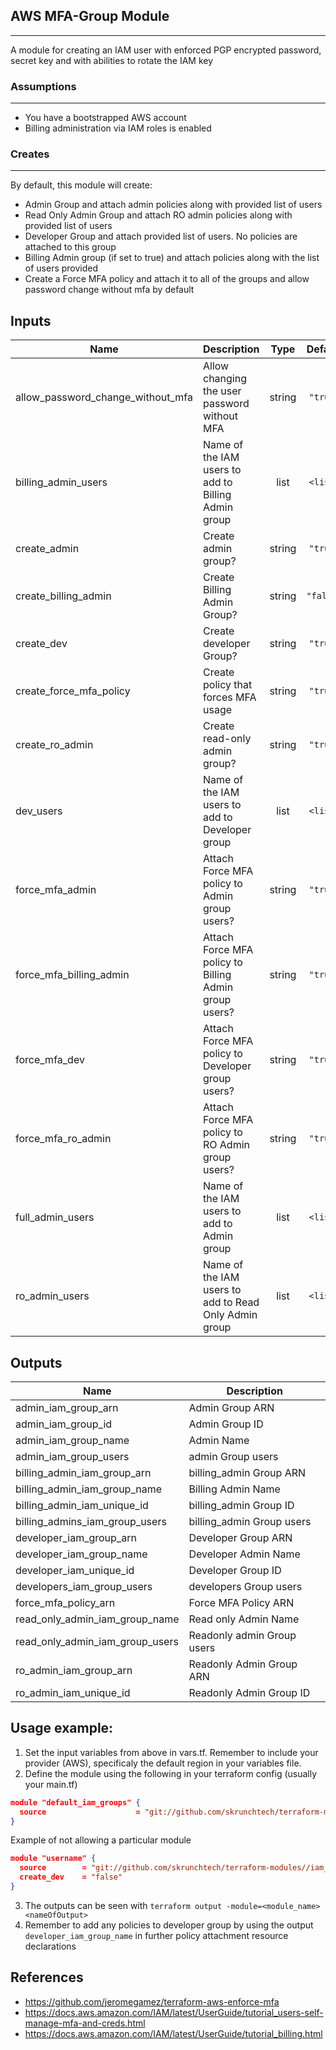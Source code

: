 ## AWS MFA-Group Module
---
A module for creating an IAM user with enforced PGP encrypted password, secret key and with abilities to rotate the IAM key 

### Assumptions
---
* You have a bootstrapped AWS account
* Billing administration via IAM roles is enabled 

### Creates
---
By default, this module will create:
* Admin Group and attach admin policies along with provided list of users
* Read Only Admin Group and attach RO admin policies along with provided list of users
* Developer Group and attach provided list of users. No policies are attached to this group
* Billing Admin group (if set to true) and attach policies along with the list of users provided
* Create a Force MFA policy and attach it to all of the groups and allow password change without mfa by default

## Inputs

| Name | Description | Type | Default | Required |
|------|-------------|:----:|:-----:|:-----:|
| allow\_password\_change\_without\_mfa | Allow changing the user password without MFA | string | `"true"` | no |
| billing\_admin\_users | Name of the IAM users to add to Billing Admin group | list | `<list>` | no |
| create\_admin | Create admin group? | string | `"true"` | no |
| create\_billing\_admin | Create Billing Admin Group? | string | `"false"` | no |
| create\_dev | Create developer Group? | string | `"true"` | no |
| create\_force\_mfa\_policy | Create policy that forces MFA usage | string | `"true"` | no |
| create\_ro\_admin | Create read-only admin group? | string | `"true"` | no |
| dev\_users | Name of the IAM users to add to Developer group | list | `<list>` | no |
| force\_mfa\_admin | Attach Force MFA policy to Admin group users? | string | `"true"` | no |
| force\_mfa\_billing\_admin | Attach Force MFA policy to Billing Admin group users? | string | `"true"` | no |
| force\_mfa\_dev | Attach Force MFA policy to Developer group users? | string | `"true"` | no |
| force\_mfa\_ro\_admin | Attach Force MFA policy to RO Admin group users? | string | `"true"` | no |
| full\_admin\_users | Name of the IAM users to add to Admin group | list | `<list>` | no |
| ro\_admin\_users | Name of the IAM users to add to Read Only Admin group | list | `<list>` | no |

## Outputs

| Name | Description |
|------|-------------|
| admin\_iam\_group\_arn | Admin Group ARN |
| admin\_iam\_group\_id | Admin Group ID |
| admin\_iam\_group\_name | Admin Name |
| admin\_iam\_group\_users | admin Group users |
| billing\_admin\_iam\_group\_arn | billing_admin Group ARN |
| billing\_admin\_iam\_group\_name | Billing Admin Name |
| billing\_admin\_iam\_unique\_id | billing_admin Group ID |
| billing\_admins\_iam\_group\_users | billing_admin Group users |
| developer\_iam\_group\_arn | Developer Group ARN |
| developer\_iam\_group\_name | Developer Admin Name |
| developer\_iam\_unique\_id | Developer Group ID |
| developers\_iam\_group\_users | developers Group users |
| force\_mfa\_policy\_arn | Force MFA Policy ARN |
| read\_only\_admin\_iam\_group\_name | Read only Admin Name |
| read\_only\_admin\_iam\_group\_users | Readonly admin Group users |
| ro\_admin\_iam\_group\_arn | Readonly Admin Group ARN |
| ro\_admin\_iam\_unique\_id | Readonly Admin Group ID |

## Usage example:
1. Set the input variables from above in vars.tf.  Remember to include your provider (AWS), specificaly the default region in your variables file.
2. Define the module using the following in your terraform config (usually your main.tf)
```json
module "default_iam_groups" {
  source                    = "git://github.com/skrunchtech/terraform-modules//iam_groups?ref=v0.2.0"
}
```
Example of not allowing a  particular module
```json
module "username" {
  source        = "git://github.com/skrunchtech/terraform-modules//iam_groups?ref=v0.2.0"
  create_dev    = "false"
}
```
3. The outputs can be seen with `terraform output -module=<module_name> <nameOfOutput>`
4. Remember to add any policies to developer group by using the output `developer_iam_group_name` in further policy attachment resource declarations


## References
- https://github.com/jeromegamez/terraform-aws-enforce-mfa
- https://docs.aws.amazon.com/IAM/latest/UserGuide/tutorial_users-self-manage-mfa-and-creds.html
- https://docs.aws.amazon.com/IAM/latest/UserGuide/tutorial_billing.html